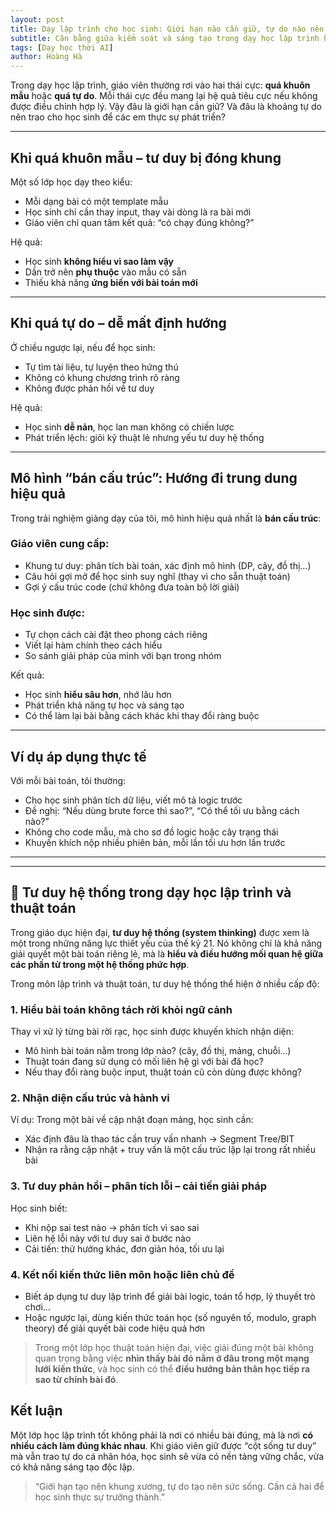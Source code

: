 ```yaml
---
layout: post
title: Dạy lập trình cho học sinh: Giới hạn nào cần giữ, tự do nào nên trao?
subtitle: Cân bằng giữa kiểm soát và sáng tạo trong dạy học lập trình hiện đại
tags: [Dạy học thời AI]
author: Hoàng Hà
---
```



Trong dạy học lập trình, giáo viên thường rơi vào hai thái cực: **quá khuôn mẫu** hoặc **quá tự do**. Mỗi thái cực đều mang lại hệ quả tiêu cực nếu không được điều chỉnh hợp lý. Vậy đâu là giới hạn cần giữ? Và đâu là khoảng tự do nên trao cho học sinh để các em thực sự phát triển?

---

## Khi quá khuôn mẫu – tư duy bị đóng khung

Một số lớp học dạy theo kiểu:
- Mỗi dạng bài có một template mẫu
- Học sinh chỉ cần thay input, thay vài dòng là ra bài mới
- Giáo viên chỉ quan tâm kết quả: “có chạy đúng không?”

Hệ quả:
- Học sinh **không hiểu vì sao làm vậy**
- Dần trở nên **phụ thuộc** vào mẫu có sẵn
- Thiếu khả năng **ứng biến với bài toán mới**

---

## Khi quá tự do – dễ mất định hướng

Ở chiều ngược lại, nếu để học sinh:
- Tự tìm tài liệu, tự luyện theo hứng thú
- Không có khung chương trình rõ ràng
- Không được phản hồi về tư duy

Hệ quả:
- Học sinh **dễ nản**, học lan man không có chiến lược
- Phát triển lệch: giỏi kỹ thuật lẻ nhưng yếu tư duy hệ thống

---

## Mô hình “bán cấu trúc”: Hướng đi trung dung hiệu quả

Trong trải nghiệm giảng dạy của tôi, mô hình hiệu quả nhất là **bán cấu trúc**:

### Giáo viên cung cấp:
- Khung tư duy: phân tích bài toán, xác định mô hình (DP, cây, đồ thị…)
- Câu hỏi gợi mở để học sinh suy nghĩ (thay vì cho sẵn thuật toán)
- Gợi ý cấu trúc code (chứ không đưa toàn bộ lời giải)

### Học sinh được:
- Tự chọn cách cài đặt theo phong cách riêng
- Viết lại hàm chính theo cách hiểu
- So sánh giải pháp của mình với bạn trong nhóm

Kết quả:
- Học sinh **hiểu sâu hơn**, nhớ lâu hơn
- Phát triển khả năng tự học và sáng tạo
- Có thể làm lại bài bằng cách khác khi thay đổi ràng buộc

---

## Ví dụ áp dụng thực tế

Với mỗi bài toán, tôi thường:
- Cho học sinh phân tích dữ liệu, viết mô tả logic trước
- Đề nghị: “Nếu dùng brute force thì sao?”, “Có thể tối ưu bằng cách nào?”
- Không cho code mẫu, mà cho sơ đồ logic hoặc cây trạng thái
- Khuyến khích nộp nhiều phiên bản, mỗi lần tối ưu hơn lần trước

---

---

## 🧠 Tư duy hệ thống trong dạy học lập trình và thuật toán

Trong giáo dục hiện đại, **tư duy hệ thống (system thinking)** được xem là một trong những năng lực thiết yếu của thế kỷ 21. Nó không chỉ là khả năng giải quyết một bài toán riêng lẻ, mà là **hiểu và điều hướng mối quan hệ giữa các phần tử trong một hệ thống phức hợp**.

Trong môn lập trình và thuật toán, tư duy hệ thống thể hiện ở nhiều cấp độ:

### 1. Hiểu bài toán không tách rời khỏi ngữ cảnh
Thay vì xử lý từng bài rời rạc, học sinh được khuyến khích nhận diện:
- Mô hình bài toán nằm trong lớp nào? (cây, đồ thị, mảng, chuỗi…)
- Thuật toán đang sử dụng có mối liên hệ gì với bài đã học?
- Nếu thay đổi ràng buộc input, thuật toán cũ còn dùng được không?

### 2. Nhận diện cấu trúc và hành vi
Ví dụ: Trong một bài về cập nhật đoạn mảng, học sinh cần:
- Xác định đâu là thao tác cần truy vấn nhanh → Segment Tree/BIT
- Nhận ra rằng cập nhật + truy vấn là một cấu trúc lặp lại trong rất nhiều bài

### 3. Tư duy phản hồi – phân tích lỗi – cải tiến giải pháp
Học sinh biết:
- Khi nộp sai test nào → phân tích vì sao sai
- Liên hệ lỗi này với tư duy sai ở bước nào
- Cải tiến: thử hướng khác, đơn giản hóa, tối ưu lại

### 4. Kết nối kiến thức liên môn hoặc liên chủ đề
- Biết áp dụng tư duy lập trình để giải bài logic, toán tổ hợp, lý thuyết trò chơi…
- Hoặc ngược lại, dùng kiến thức toán học (số nguyên tố, modulo, graph theory) để giải quyết bài code hiệu quả hơn

> Trong một lớp học thuật toán hiện đại, việc giải đúng một bài không quan trọng bằng việc **nhìn thấy bài đó nằm ở đâu trong một mạng lưới kiến thức**, và học sinh có thể **điều hướng bản thân học tiếp ra sao từ chính bài đó**.



## Kết luận

Một lớp học lập trình tốt không phải là nơi có nhiều bài đúng, mà là nơi **có nhiều cách làm đúng khác nhau**. Khi giáo viên giữ được “cột sống tư duy” mà vẫn trao tự do cá nhân hóa, học sinh sẽ vừa có nền tảng vững chắc, vừa có khả năng sáng tạo độc lập.

> “Giới hạn tạo nên khung xương, tự do tạo nên sức sống. Cần cả hai để học sinh thực sự trưởng thành.”